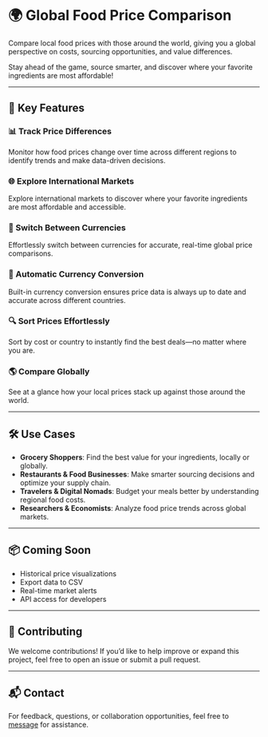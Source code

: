 # 🌍 Global Food Price Comparison

Compare local food prices with those around the world, giving you a global perspective on costs, sourcing opportunities, and value differences.

Stay ahead of the game, source smarter, and discover where your favorite ingredients are most affordable!

---

## 🚀 Key Features

### 📊 Track Price Differences  
Monitor how food prices change over time across different regions to identify trends and make data-driven decisions.

### 🌐 Explore International Markets  
Explore international markets to discover where your favorite ingredients are most affordable and accessible.

### 💱 Switch Between Currencies  
Effortlessly switch between currencies for accurate, real-time global price comparisons.

### 🧮 Automatic Currency Conversion  
Built-in currency conversion ensures price data is always up to date and accurate across different countries.

### 🔍 Sort Prices Effortlessly  
Sort by cost or country to instantly find the best deals—no matter where you are.

### 🌎 Compare Globally  
See at a glance how your local prices stack up against those around the world.

---

## 🛠 Use Cases

- **Grocery Shoppers**: Find the best value for your ingredients, locally or globally.  
- **Restaurants & Food Businesses**: Make smarter sourcing decisions and optimize your supply chain.  
- **Travelers & Digital Nomads**: Budget your meals better by understanding regional food costs.  
- **Researchers & Economists**: Analyze food price trends across global markets.

---

## 📦 Coming Soon

- Historical price visualizations  
- Export data to CSV  
- Real-time market alerts  
- API access for developers

---

## 🤝 Contributing

We welcome contributions! If you’d like to help improve or expand this project, feel free to open an issue or submit a pull request.

---

## 📬 Contact

For feedback, questions, or collaboration opportunities, feel free to [message](mailto:leapdeck1@gmail.com) for assistance.

